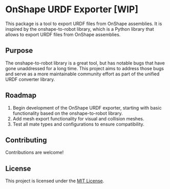 # OnShape URDF Exporter [WIP]

This package is a tool to export URDF files from OnShape assemblies. It is inspired by the onshape-to-robot library, which is a Python library that allows to export URDF files from OnShape assemblies.

## Purpose
The onshape-to-robot library is a great tool, but has notable bugs that have gone unaddressed for a long time. This project aims to address those bugs and serve as a more maintainable community effort as part of the unified URDF converter library.

## Roadmap
1. Begin development of the OnShape URDF exporter, starting with basic functionality based on the onshape-to-robot library.
2. Add mesh export functionality for visual and collision meshes.
3. Test all mate types and configurations to ensure compatibility.

## Contributing

Contributions are welcome!

## License

This project is licensed under the [MIT License](./LICENSE).